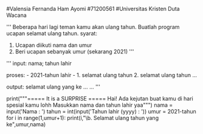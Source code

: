 #Valensia Fernanda Ham Ayomi
#71200561
#Universitas Kristen Duta Wacana

''' 
Beberapa hari lagi teman kamu akan ulang tahun.
Buatlah program ucapan selamat ulang tahun.
syarat:
1. Ucapan diikuti nama dan umur
2. Beri ucapan sebanyak umur (sekarang 2021)
'''

'''
input: nama; tahun lahir

proses: - 2021-tahun lahir
        - 1. selamat ulang tahun
          2. selamat ulang tahun
          ...

output: selamat ulang yang ke ... ...
'''

print("""===== It is a SURPRISE =====
Hai! Ada kejutan buat kamu di hari spesial kamu lohh
Masukkan nama dan tahun lahir yaa""")
nama = input('Nama : ')
tahun = int(input('Tahun lahir (yyyy) : '))
umur = 2021-tahun
for i in range(1,umur+1):
    print(i,"\b. Selamat ulang tahun yang ke",umur,nama)
